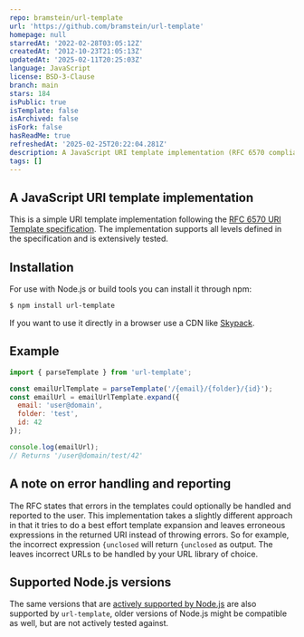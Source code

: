 ```yaml
---
repo: bramstein/url-template
url: 'https://github.com/bramstein/url-template'
homepage: null
starredAt: '2022-02-28T03:05:12Z'
createdAt: '2012-10-23T21:05:13Z'
updatedAt: '2025-02-11T20:25:03Z'
language: JavaScript
license: BSD-3-Clause
branch: main
stars: 184
isPublic: true
isTemplate: false
isArchived: false
isFork: false
hasReadMe: true
refreshedAt: '2025-02-25T20:22:04.281Z'
description: A JavaScript URI template implementation (RFC 6570 compliant)
tags: []
---
```


## A JavaScript URI template implementation

This is a simple URI template implementation following the [RFC 6570 URI Template specification](http://tools.ietf.org/html/rfc6570). The implementation supports all levels defined in the specification and is extensively tested.

## Installation

For use with Node.js or build tools you can install it through npm:

```sh
$ npm install url-template
```

If you want to use it directly in a browser use a CDN like [Skypack](https://www.skypack.dev/view/url-template).

## Example

```js
import { parseTemplate } from 'url-template';

const emailUrlTemplate = parseTemplate('/{email}/{folder}/{id}');
const emailUrl = emailUrlTemplate.expand({
  email: 'user@domain',
  folder: 'test',
  id: 42
});

console.log(emailUrl);
// Returns '/user@domain/test/42'
```

## A note on error handling and reporting

The RFC states that errors in the templates could optionally be handled and reported to the user. This implementation takes a slightly different approach in that it tries to do a best effort template expansion and leaves erroneous expressions in the returned URI instead of throwing errors. So for example, the incorrect expression `{unclosed` will return `{unclosed` as output. The leaves incorrect URLs to be handled by your URL library of choice.

## Supported Node.js versions

The same versions that are [actively supported by Node.js](https://github.com/nodejs/release#release-schedule) are also supported by `url-template`, older versions of Node.js might be compatible as well, but are not actively tested against.
